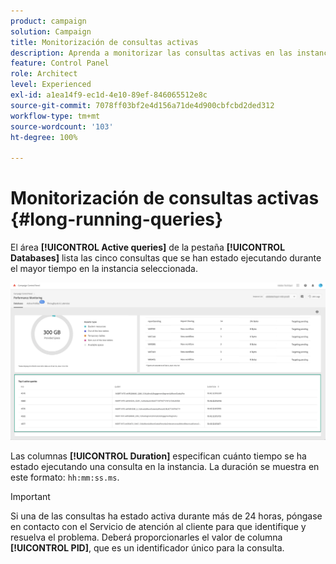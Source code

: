 ```yaml
---
product: campaign
solution: Campaign
title: Monitorización de consultas activas
description: Aprenda a monitorizar las consultas activas en las instancias de Campaign en el Panel de control.
feature: Control Panel
role: Architect
level: Experienced
exl-id: a1ea14f9-ec1d-4e10-89ef-846065512e8c
source-git-commit: 7078ff03bf2e4d156a71de4d900cbfcbd2ded312
workflow-type: tm+mt
source-wordcount: '103'
ht-degree: 100%

---
```


# Monitorización de consultas activas {#long-running-queries}

El área **[!UICONTROL Active queries]** de la pestaña **[!UICONTROL Databases]** lista las cinco consultas que se han estado ejecutando durante el mayor tiempo en la instancia seleccionada.

![](assets/active-queries.png)

Las columnas **[!UICONTROL Duration]** especifican cuánto tiempo se ha estado ejecutando una consulta en la instancia. La duración se muestra en este formato: `hh:mm:ss.ms`.

>[!IMPORTANT]
>
>Si una de las consultas ha estado activa durante más de 24 horas, póngase en contacto con el Servicio de atención al cliente para que identifique y resuelva el problema. Deberá proporcionarles el valor de columna **[!UICONTROL PID]**, que es un identificador único para la consulta.
